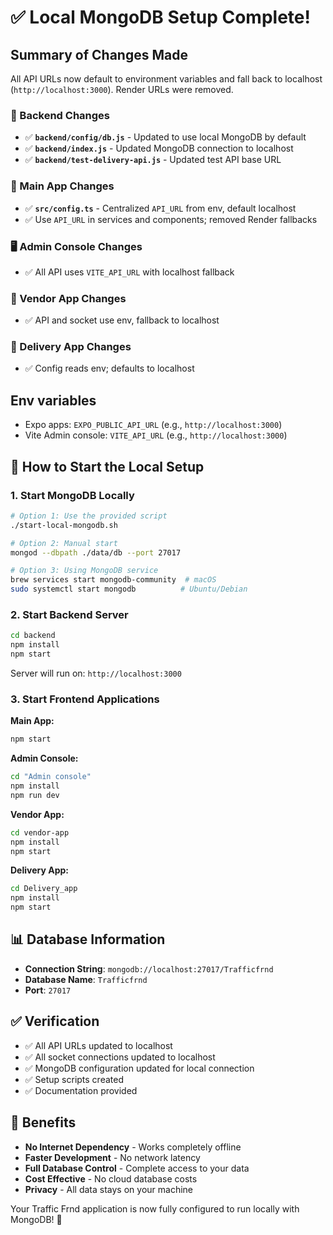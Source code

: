 # ✅ Local MongoDB Setup Complete!

## Summary of Changes Made

All API URLs now default to environment variables and fall back to localhost (`http://localhost:3000`). Render URLs were removed.

### 🔧 Backend Changes
- ✅ **`backend/config/db.js`** - Updated to use local MongoDB by default
- ✅ **`backend/index.js`** - Updated MongoDB connection to localhost
- ✅ **`backend/test-delivery-api.js`** - Updated test API base URL

### 📱 Main App Changes
- ✅ **`src/config.ts`** - Centralized `API_URL` from env, default localhost
- ✅ Use `API_URL` in services and components; removed Render fallbacks

### 🖥️ Admin Console Changes
- ✅ All API uses `VITE_API_URL` with localhost fallback

### 🏪 Vendor App Changes
- ✅ API and socket use env, fallback to localhost

### 🚚 Delivery App Changes
- ✅ Config reads env; defaults to localhost

## Env variables
- Expo apps: `EXPO_PUBLIC_API_URL` (e.g., `http://localhost:3000`)
- Vite Admin console: `VITE_API_URL` (e.g., `http://localhost:3000`)

## 🚀 How to Start the Local Setup

### 1. Start MongoDB Locally
```bash
# Option 1: Use the provided script
./start-local-mongodb.sh

# Option 2: Manual start
mongod --dbpath ./data/db --port 27017

# Option 3: Using MongoDB service
brew services start mongodb-community  # macOS
sudo systemctl start mongodb          # Ubuntu/Debian
```

### 2. Start Backend Server
```bash
cd backend
npm install
npm start
```
Server will run on: `http://localhost:3000`

### 3. Start Frontend Applications

**Main App:**
```bash
npm start
```

**Admin Console:**
```bash
cd "Admin console"
npm install
npm run dev
```

**Vendor App:**
```bash
cd vendor-app
npm install
npm start
```

**Delivery App:**
```bash
cd Delivery_app
npm install
npm start
```

## 📊 Database Information
- **Connection String**: `mongodb://localhost:27017/Trafficfrnd`
- **Database Name**: `Trafficfrnd`
- **Port**: `27017`

## ✅ Verification
- ✅ All API URLs updated to localhost
- ✅ All socket connections updated to localhost
- ✅ MongoDB configuration updated for local connection
- ✅ Setup scripts created
- ✅ Documentation provided

## 🎯 Benefits
- **No Internet Dependency** - Works completely offline
- **Faster Development** - No network latency
- **Full Database Control** - Complete access to your data
- **Cost Effective** - No cloud database costs
- **Privacy** - All data stays on your machine

Your Traffic Frnd application is now fully configured to run locally with MongoDB! 🎉
